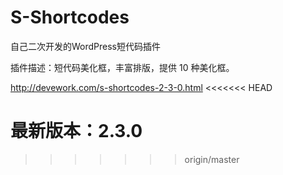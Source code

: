 ﻿S-Shortcodes
============

自己二次开发的WordPress短代码插件

插件描述：短代码美化框，丰富排版，提供 10 种美化框。

http://devework.com/s-shortcodes-2-3-0.html
<<<<<<< HEAD

最新版本：2.3.0
=======
>>>>>>> origin/master
